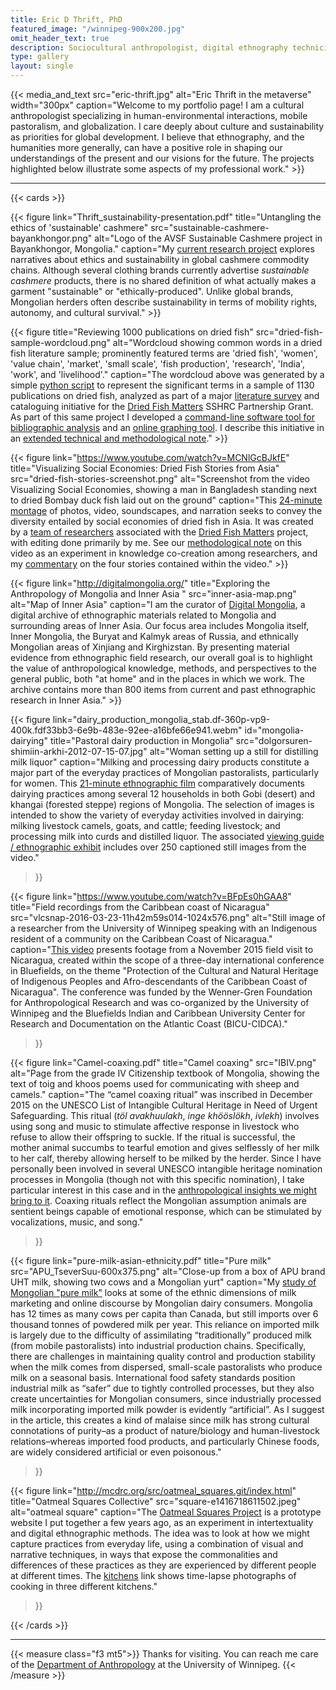 ```yaml
---
title: Eric D Thrift, PhD
featured_image: "/winnipeg-900x200.jpg"
omit_header_text: true
description: Sociocultural anthropologist, digital ethnography technician & curator, project manager. Circular migrant (Ulaanbaatar / Winnipeg).
type: gallery
layout: single
---
```



{{< media_and_text
        src="eric-thrift.jpg"
        alt="Eric Thrift in the metaverse"
        width="300px"
        caption="Welcome to my portfolio page! I am a cultural anthropologist specializing in human-environmental interactions, mobile pastoralism, and globalization. I care deeply about culture and sustainability as priorities for global development. I believe that ethnography, and the humanities more generally, can have a positive role in shaping our understandings of the present and our visions for the future. The projects highlighted below illustrate some aspects of my professional work."
        >}}

<!-- Screenshot from the NAADAM Cashmere website, featuring images of models wearing cashmere sweaters with the text 'Ethical. Sustainable. 100% Cashmere.' -->

---

{{< cards >}}

{{< figure
    link="Thrift_sustainability-presentation.pdf"
    title="Untangling the ethics of 'sustainable' cashmere"
    src="sustainable-cashmere-bayankhongor.png"
    alt="Logo of the AVSF Sustainable Cashmere project in Bayankhongor, Mongolia."
    caption="My [current research project](Thrift_sustainability-presentation.pdf) explores narratives about ethics and sustainability in global cashmere commodity chains. Although several clothing brands currently advertise *sustainable cashmere* products, there is no shared definition of what actually makes a garment \"sustainable\" or \"ethically-produced\". Unlike global brands, Mongolian herders often describe sustainability in terms of mobility rights, autonomy, and cultural survival."
    >}}

{{< figure
    title="Reviewing 1000 publications on dried fish"
    src="dried-fish-sample-wordcloud.png"
    alt="Wordcloud showing common words in a dried fish literature sample; prominently featured terms are 'dried fish', 'women', 'value chain', 'market', 'small scale', 'fish production', 'research', 'India', 'work', and 'livelihood'."
    caption="The wordcloud above was generated by a simple [python script](https://github.com/DriedFishMatters/zotero-wordcloud) to represent the significant terms in a sample of 1130 publications on dried fish, analyzed as part of a major [literature survey](https://doi.org/10.1111/faf.12664) and cataloguing initiative for the [Dried Fish Matters](https://driedfishmatters.org) SSHRC Partnership Grant. As part of this same project I developed a [command-line software tool for bibliographic analysis](https://github.com/DriedFishMatters/zotero-meta-analysis-toolkit) and an [online graphing tool](https://github.com/DriedFishMatters/zoterotags). I describe this initiative in an [extended technical and methodological note](DFM_MEM_ebook-zotero-chapter-final-draft.pdf)."
    >}}

{{< figure
        link="https://www.youtube.com/watch?v=MCNlGcBJkfE"
        title="Visualizing Social Economies: Dried Fish Stories from Asia"
        src="dried-fish-stories-screenshot.png"
        alt="Screenshot from the video Visualizing Social Economies, showing a man in Bangladesh standing next to dried Bombay duck fish laid out on the ground"
        caption="This [24-minute montage](https://www.youtube.com/watch?v=MCNlGcBJkfE) of photos, video, soundscapes, and narration seeks to convey the diversity entailed by social economies of dried fish in Asia. It was created by a [team of researchers](https://driedfishmatters.org/pub/file-visualizing-social-economies-mp4.html) associated with the [Dried Fish Matters](https://driedfishmatters.org) project, with editing done primarily by me. See our [methodological note](E-book_NW+ET_Dried_fish_stories_Draft02_2022-02.pdf) on this video as an experiment in knowledge co-creation among researchers, and my [commentary](DFM_WRT_taste-and-smell.pdf) on the four stories contained within the video."
    >}}

{{< figure
    link="http://digitalmongolia.org/"
    title="Exploring the Anthropology of Mongolia and Inner Asia "
    src="inner-asia-map.png"
    alt="Map of Inner Asia"
    caption="I am the curator of [Digital Mongolia](http://digitalmongolia.org), a digital archive of ethnographic materials related to Mongolia and surrounding areas of Inner Asia. Our focus area includes Mongolia itself, Inner Mongolia, the Buryat and Kalmyk areas of Russia, and ethnically Mongolian areas of Xinjiang and Kirghizstan. By presenting material evidence from ethnographic field research, our overall goal is to highlight the value of anthropological knowledge, methods, and perspectives to the general public, both \"at home\" and in the places in which we work. The archive contains more than 800 items from current and past ethnographic research in Inner Asia."
    >}}

{{< figure
    link="dairy_production_mongolia_stab.df-360p-vp9-400k.fdf33bb3-6e9b-483e-92ee-a16bfe66e941.webm"
    id="mongolia-dairying"
    title="Pastoral dairy production in Mongolia"
    src="dolgorsuren-shimiin-arkhi-2012-07-15-07.jpg"
    alt="Woman setting up a still for distilling milk liquor"
    caption="Milking and processing dairy products constitute a major part of the everyday practices of Mongolian pastoralists, particularly for women. This [21-minute ethnographic film](dairy_production_mongolia_stab.df-360p-vp9-400k.fdf33bb3-6e9b-483e-92ee-a16bfe66e941.webm) comparatively documents dairying practices among several 12 households in both Gobi (desert) and khangai (forested steppe) regions of Mongolia. The selection of images is intended to show the variety of everyday activities involved in dairying: milking livestock camels, goats, and cattle; feeding livestock; and processing milk into curds and distilled liquor. The associated [viewing guide / ethnographic exhibit](exhibit-dairying.pdf) includes over 250 captioned still images from the video."

>}}

{{< figure
    link="https://www.youtube.com/watch?v=BFpEs0hGAA8"
    title="Field recordings from the Caribbean coast of Nicaragua"
    src="vlcsnap-2016-03-23-11h42m59s014-1024x576.png"
    alt="Still image of a researcher from the University of Winnipeg speaking with an Indigenous resident of a community on the Caribbean Coast of Nicaragua."
    caption="[This video](https://www.youtube.com/watch?v=BFpEs0hGAA8) presents footage from a November 2015 field visit to Nicaragua, created within the scope of a three-day international conference in Bluefields, on the theme \"Protection of the Cultural and Natural Heritage of Indigenous Peoples and Afro-descendants of the Caribbean Coast of Nicaragua\". The conference was funded by the Wenner-Gren Foundation for Anthropological Research and was co-organized by the University of Winnipeg and the Bluefields Indian and Caribbean University Center for Research and Documentation on the Atlantic Coast (BICU-CIDCA)."
>}}

{{< figure
    link="Camel-coaxing.pdf"
    title="Camel coaxing"
    src="IBIV.png"
    alt="Page from the grade IV Citizenship textbook of Mongolia, showing the text of toig and khoos poems used for communicating with sheep and camels."
    caption="The “camel coaxing ritual” was inscribed in December 2015 on the UNESCO List of Intangible Cultural Heritage in Need of Urgent Safeguarding. This ritual (_töl avakhuulakh_, _inge khööslökh_, _ivlekh_) involves using song and music to stimulate affective response in livestock who refuse to allow their offspring to suckle. If the ritual is successful, the mother animal succumbs to tearful emotion and gives selflessly of her milk to her calf, thereby allowing herself to be milked by the herder. Since I have personally been involved in several UNESCO intangible heritage nomination processes in Mongolia (though not with this specific nomination), I take particular interest in this case and in the [anthropological insights we might bring to it](Camel-coaxing.pdf). Coaxing rituals reflect the Mongolian assumption animals are sentient beings capable of emotional response, which can be stimulated by vocalizations, music, and song."
>}}


{{< figure
    link="pure-milk-asian-ethnicity.pdf"
    title="Pure milk"
    src="APU_TseverSuu-600x375.png"
    alt="Close-up from a box of APU brand UHT milk, showing two cows and a Mongolian yurt"
    caption="My [study of Mongolian \"pure milk\"](pure-milk-asian-ethnicity.pdf) looks at some of the ethnic dimensions of milk marketing and online discourse by Mongolian dairy consumers. Mongolia has 12 times as many cows per capita than Canada, but still imports over 6 thousand tonnes of powdered milk per year. This reliance on imported milk is largely due to the difficulty of assimilating “traditionally” produced milk (from mobile pastoralists) into industrial production chains. Specifically, there are challenges in maintaining quality control and production stability when the milk comes from dispersed, small-scale pastoralists who produce milk on a seasonal basis. International food safety standards position industrial milk as “safer” due to tightly controlled processes, but they also create uncertainties for Mongolian consumers, since industrially processed milk incorporating imported milk powder is evidently “artificial”. As I suggest in the article, this creates a kind of malaise since milk has strong cultural connotations of purity–as a product of nature/biology and human-livestock relations–whereas imported food products, and particularly Chinese foods, are widely considered artificial or even poisonous."
>}}

{{< figure
    link="http://mcdrc.org/src/oatmeal_squares.git/index.html"
    title="Oatmeal Squares Collective"
    src="square-e1416718611502.jpeg"
    alt="oatmeal square"
    caption="The [Oatmeal Squares Project](http://mcdrc.org/src/oatmeal_squares.git/index.html) is a prototype website I put together a few years ago, as an experiment in intertextuality and digital ethnographic methods. The idea was to look at how we might capture practices from everyday life, using a combination of visual and narrative techniques, in ways that expose the commonalities and differences of these practices as they are experienced by different people at different times. The [kitchens](http://mcdrc.org/src/oatmeal_squares.git/kitchens.html) link shows time-lapse photographs of cooking in three different kitchens."
>}}

{{< /cards >}}

---

{{< measure class="f3 mt5">}}
Thanks for visiting. You can reach me care of the [Department of Anthropology](https://www.uwinnipeg.ca/anthropology/) at the University of Winnipeg.
{{< /measure >}}
